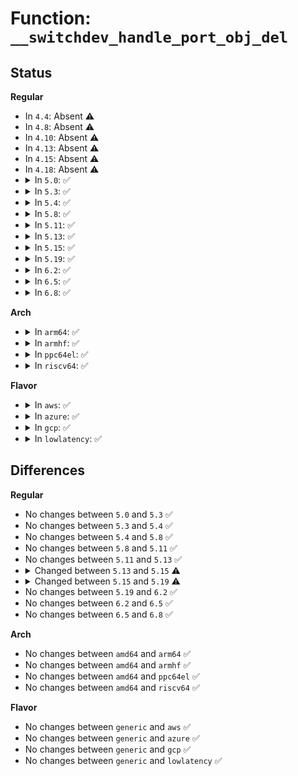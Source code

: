 # Function: <code>__switchdev_handle_port_obj_del</code>

## Status
<b>Regular</b>
<ul>
<li>
In <code>4.4</code>: Absent ⚠️
</li>
<li>
In <code>4.8</code>: Absent ⚠️
</li>
<li>
In <code>4.10</code>: Absent ⚠️
</li>
<li>
In <code>4.13</code>: Absent ⚠️
</li>
<li>
In <code>4.15</code>: Absent ⚠️
</li>
<li>
In <code>4.18</code>: Absent ⚠️
</li>
<li>
<details>
<summary>In <code>5.0</code>: ✅</summary>

```c
int __switchdev_handle_port_obj_del(struct net_device *dev, struct switchdev_notifier_port_obj_info *port_obj_info, bool (*check_cb)(const struct net_device *), int (*del_cb)(struct net_device *, const struct switchdev_obj *));
```

**Collision:** Unique Static

**Inline:** No

**Transformation:** False

**Instances:**

```
In net/switchdev/switchdev.c (ffffffff819fc040)
Location: net/switchdev/switchdev.c:671
Inline: False
Direct callers:
  - net/switchdev/switchdev.c:switchdev_handle_port_obj_del
  - net/switchdev/switchdev.c:__switchdev_handle_port_obj_del
```
**Symbols:**

```
ffffffff819fc040-ffffffff819fc103: __switchdev_handle_port_obj_del (STB_LOCAL)
```
</details>
</li>
<li>
<details>
<summary>In <code>5.3</code>: ✅</summary>

```c
int __switchdev_handle_port_obj_del(struct net_device *dev, struct switchdev_notifier_port_obj_info *port_obj_info, bool (*check_cb)(const struct net_device *), int (*del_cb)(struct net_device *, const struct switchdev_obj *));
```

**Collision:** Unique Static

**Inline:** No

**Transformation:** False

**Instances:**

```
In net/switchdev/switchdev.c (ffffffff81a6b7f0)
Location: net/switchdev/switchdev.c:505
Inline: False
Direct callers:
  - net/switchdev/switchdev.c:switchdev_handle_port_obj_del
  - net/switchdev/switchdev.c:__switchdev_handle_port_obj_del
```
**Symbols:**

```
ffffffff81a6b7f0-ffffffff81a6b8ba: __switchdev_handle_port_obj_del (STB_LOCAL)
```
</details>
</li>
<li>
<details>
<summary>In <code>5.4</code>: ✅</summary>

```c
int __switchdev_handle_port_obj_del(struct net_device *dev, struct switchdev_notifier_port_obj_info *port_obj_info, bool (*check_cb)(const struct net_device *), int (*del_cb)(struct net_device *, const struct switchdev_obj *));
```

**Collision:** Unique Static

**Inline:** No

**Transformation:** False

**Instances:**

```
In net/switchdev/switchdev.c (ffffffff81aa21d0)
Location: net/switchdev/switchdev.c:505
Inline: False
Direct callers:
  - net/switchdev/switchdev.c:switchdev_handle_port_obj_del
  - net/switchdev/switchdev.c:__switchdev_handle_port_obj_del
```
**Symbols:**

```
ffffffff81aa21d0-ffffffff81aa229a: __switchdev_handle_port_obj_del (STB_LOCAL)
```
</details>
</li>
<li>
<details>
<summary>In <code>5.8</code>: ✅</summary>

```c
int __switchdev_handle_port_obj_del(struct net_device *dev, struct switchdev_notifier_port_obj_info *port_obj_info, bool (*check_cb)(const struct net_device *), int (*del_cb)(struct net_device *, const struct switchdev_obj *));
```

**Collision:** Unique Static

**Inline:** No

**Transformation:** False

**Instances:**

```
In net/switchdev/switchdev.c (ffffffff81b9dba0)
Location: net/switchdev/switchdev.c:508
Inline: False
Direct callers:
  - net/switchdev/switchdev.c:switchdev_handle_port_obj_del
  - net/switchdev/switchdev.c:__switchdev_handle_port_obj_del
```
**Symbols:**

```
ffffffff81b9dba0-ffffffff81b9dc72: __switchdev_handle_port_obj_del (STB_LOCAL)
```
</details>
</li>
<li>
<details>
<summary>In <code>5.11</code>: ✅</summary>

```c
int __switchdev_handle_port_obj_del(struct net_device *dev, struct switchdev_notifier_port_obj_info *port_obj_info, bool (*check_cb)(const struct net_device *), int (*del_cb)(struct net_device *, const struct switchdev_obj *));
```

**Collision:** Unique Static

**Inline:** No

**Transformation:** False

**Instances:**

```
In net/switchdev/switchdev.c (ffffffff81bad4c0)
Location: net/switchdev/switchdev.c:508
Inline: False
Direct callers:
  - net/switchdev/switchdev.c:switchdev_handle_port_obj_del
  - net/switchdev/switchdev.c:__switchdev_handle_port_obj_del
```
**Symbols:**

```
ffffffff81bad4c0-ffffffff81bad598: __switchdev_handle_port_obj_del (STB_LOCAL)
```
</details>
</li>
<li>
<details>
<summary>In <code>5.13</code>: ✅</summary>

```c
int __switchdev_handle_port_obj_del(struct net_device *dev, struct switchdev_notifier_port_obj_info *port_obj_info, bool (*check_cb)(const struct net_device *), int (*del_cb)(struct net_device *, const struct switchdev_obj *));
```

**Collision:** Unique Static

**Inline:** No

**Transformation:** False

**Instances:**

```
In net/switchdev/switchdev.c (ffffffff81b9c6a0)
Location: net/switchdev/switchdev.c:439
Inline: False
Direct callers:
  - net/switchdev/switchdev.c:switchdev_handle_port_obj_del
  - net/switchdev/switchdev.c:__switchdev_handle_port_obj_del
```
**Symbols:**

```
ffffffff81b9c6a0-ffffffff81b9c776: __switchdev_handle_port_obj_del (STB_LOCAL)
```
</details>
</li>
<li>
<details>
<summary>In <code>5.15</code>: ✅</summary>

```c
int __switchdev_handle_port_obj_del(struct net_device *dev, struct switchdev_notifier_port_obj_info *port_obj_info, bool (*check_cb)(const struct net_device *), int (*del_cb)(struct net_device *, const void *, const struct switchdev_obj *));
```

**Collision:** Unique Static

**Inline:** No

**Transformation:** False

**Instances:**

```
In net/switchdev/switchdev.c (ffffffff81c693d0)
Location: net/switchdev/switchdev.c:700
Inline: False
Direct callers:
  - net/switchdev/switchdev.c:switchdev_handle_port_obj_del
  - net/switchdev/switchdev.c:__switchdev_handle_port_obj_del
```
**Symbols:**

```
ffffffff81c693d0-ffffffff81c694a7: __switchdev_handle_port_obj_del (STB_LOCAL)
```
</details>
</li>
<li>
<details>
<summary>In <code>5.19</code>: ✅</summary>

```c
int __switchdev_handle_port_obj_del(struct net_device *dev, struct switchdev_notifier_port_obj_info *port_obj_info, bool (*check_cb)(const struct net_device *), bool (*foreign_dev_check_cb)(const struct net_device *, const struct net_device *), int (*del_cb)(struct net_device *, const void *, const struct switchdev_obj *));
```

**Collision:** Unique Static

**Inline:** No

**Transformation:** False

**Instances:**

```
In net/switchdev/switchdev.c (ffffffff81e0d4b0)
Location: net/switchdev/switchdev.c:650
Inline: False
Direct callers:
  - net/switchdev/switchdev.c:switchdev_handle_port_obj_del_foreign
  - net/switchdev/switchdev.c:switchdev_handle_port_obj_del
  - net/switchdev/switchdev.c:__switchdev_handle_port_obj_del
  - net/switchdev/switchdev.c:__switchdev_handle_port_obj_del
```
**Symbols:**

```
ffffffff81e0d4b0-ffffffff81e0d6b0: __switchdev_handle_port_obj_del (STB_LOCAL)
```
</details>
</li>
<li>
<details>
<summary>In <code>6.2</code>: ✅</summary>

```c
int __switchdev_handle_port_obj_del(struct net_device *dev, struct switchdev_notifier_port_obj_info *port_obj_info, bool (*check_cb)(const struct net_device *), bool (*foreign_dev_check_cb)(const struct net_device *, const struct net_device *), int (*del_cb)(struct net_device *, const void *, const struct switchdev_obj *));
```

**Collision:** Unique Static

**Inline:** No

**Transformation:** False

**Instances:**

```
In net/switchdev/switchdev.c (ffffffff81fe3730)
Location: net/switchdev/switchdev.c:650
Inline: False
Direct callers:
  - net/switchdev/switchdev.c:switchdev_handle_port_obj_del_foreign
  - net/switchdev/switchdev.c:switchdev_handle_port_obj_del
  - net/switchdev/switchdev.c:__switchdev_handle_port_obj_del
  - net/switchdev/switchdev.c:__switchdev_handle_port_obj_del
```
**Symbols:**

```
ffffffff81fe3730-ffffffff81fe3930: __switchdev_handle_port_obj_del (STB_LOCAL)
```
</details>
</li>
<li>
<details>
<summary>In <code>6.5</code>: ✅</summary>

```c
int __switchdev_handle_port_obj_del(struct net_device *dev, struct switchdev_notifier_port_obj_info *port_obj_info, bool (*check_cb)(const struct net_device *), bool (*foreign_dev_check_cb)(const struct net_device *, const struct net_device *), int (*del_cb)(struct net_device *, const void *, const struct switchdev_obj *));
```

**Collision:** Unique Static

**Inline:** No

**Transformation:** False

**Instances:**

```
In net/switchdev/switchdev.c (ffffffff8205fa50)
Location: net/switchdev/switchdev.c:650
Inline: False
Direct callers:
  - net/switchdev/switchdev.c:switchdev_handle_port_obj_del_foreign
  - net/switchdev/switchdev.c:switchdev_handle_port_obj_del
  - net/switchdev/switchdev.c:__switchdev_handle_port_obj_del
  - net/switchdev/switchdev.c:__switchdev_handle_port_obj_del
```
**Symbols:**

```
ffffffff8205fa50-ffffffff8205fc50: __switchdev_handle_port_obj_del (STB_LOCAL)
```
</details>
</li>
<li>
<details>
<summary>In <code>6.8</code>: ✅</summary>

```c
int __switchdev_handle_port_obj_del(struct net_device *dev, struct switchdev_notifier_port_obj_info *port_obj_info, bool (*check_cb)(const struct net_device *), bool (*foreign_dev_check_cb)(const struct net_device *, const struct net_device *), int (*del_cb)(struct net_device *, const void *, const struct switchdev_obj *));
```

**Collision:** Unique Static

**Inline:** No

**Transformation:** False

**Instances:**

```
In net/switchdev/switchdev.c (ffffffff82132990)
Location: net/switchdev/switchdev.c:723
Inline: False
Direct callers:
  - net/switchdev/switchdev.c:switchdev_handle_port_obj_del_foreign
  - net/switchdev/switchdev.c:switchdev_handle_port_obj_del
  - net/switchdev/switchdev.c:__switchdev_handle_port_obj_del
  - net/switchdev/switchdev.c:__switchdev_handle_port_obj_del
```
**Symbols:**

```
ffffffff82132990-ffffffff82132b88: __switchdev_handle_port_obj_del (STB_LOCAL)
```
</details>
</li>
</ul>
<b>Arch</b>
<ul>
<li>
<details>
<summary>In <code>arm64</code>: ✅</summary>

```c
int __switchdev_handle_port_obj_del(struct net_device *dev, struct switchdev_notifier_port_obj_info *port_obj_info, bool (*check_cb)(const struct net_device *), int (*del_cb)(struct net_device *, const struct switchdev_obj *));
```

**Collision:** Unique Static

**Inline:** No

**Transformation:** False

**Instances:**

```
In net/switchdev/switchdev.c (ffff800010d737f0)
Location: net/switchdev/switchdev.c:505
Inline: False
Direct callers:
  - net/switchdev/switchdev.c:switchdev_handle_port_obj_del
  - net/switchdev/switchdev.c:__switchdev_handle_port_obj_del
```
**Symbols:**

```
ffff800010d737f0-ffff800010d738e8: __switchdev_handle_port_obj_del (STB_LOCAL)
```
</details>
</li>
<li>
<details>
<summary>In <code>armhf</code>: ✅</summary>

```c
int __switchdev_handle_port_obj_del(struct net_device *dev, struct switchdev_notifier_port_obj_info *port_obj_info, bool (*check_cb)(const struct net_device *), int (*del_cb)(struct net_device *, const struct switchdev_obj *));
```

**Collision:** Unique Static

**Inline:** No

**Transformation:** False

**Instances:**

```
In net/switchdev/switchdev.c (c0e707dc)
Location: net/switchdev/switchdev.c:505
Inline: False
Direct callers:
  - net/switchdev/switchdev.c:switchdev_handle_port_obj_del
  - net/switchdev/switchdev.c:__switchdev_handle_port_obj_del
```
**Symbols:**

```
c0e707dc-c0e708c0: __switchdev_handle_port_obj_del (STB_LOCAL)
```
</details>
</li>
<li>
<details>
<summary>In <code>ppc64el</code>: ✅</summary>

```c
int __switchdev_handle_port_obj_del(struct net_device *dev, struct switchdev_notifier_port_obj_info *port_obj_info, bool (*check_cb)(const struct net_device *), int (*del_cb)(struct net_device *, const struct switchdev_obj *));
```

**Collision:** Unique Static

**Inline:** No

**Transformation:** False

**Instances:**

```
In net/switchdev/switchdev.c (c000000000eb2dc0)
Location: net/switchdev/switchdev.c:505
Inline: False
Direct callers:
  - net/switchdev/switchdev.c:switchdev_handle_port_obj_del
  - net/switchdev/switchdev.c:__switchdev_handle_port_obj_del
```
**Symbols:**

```
c000000000eb2dc0-c000000000eb2f00: __switchdev_handle_port_obj_del (STB_LOCAL)
```
</details>
</li>
<li>
<details>
<summary>In <code>riscv64</code>: ✅</summary>

```c
int __switchdev_handle_port_obj_del(struct net_device *dev, struct switchdev_notifier_port_obj_info *port_obj_info, bool (*check_cb)(const struct net_device *), int (*del_cb)(struct net_device *, const struct switchdev_obj *));
```

**Collision:** Unique Static

**Inline:** No

**Transformation:** False

**Instances:**

```
In net/switchdev/switchdev.c (ffffffe0008a3bf4)
Location: net/switchdev/switchdev.c:505
Inline: False
Direct callers:
  - net/switchdev/switchdev.c:switchdev_handle_port_obj_del
  - net/switchdev/switchdev.c:__switchdev_handle_port_obj_del
```
**Symbols:**

```
ffffffe0008a3bf4-ffffffe0008a3c90: __switchdev_handle_port_obj_del (STB_LOCAL)
```
</details>
</li>
</ul>
<b>Flavor</b>
<ul>
<li>
<details>
<summary>In <code>aws</code>: ✅</summary>

```c
int __switchdev_handle_port_obj_del(struct net_device *dev, struct switchdev_notifier_port_obj_info *port_obj_info, bool (*check_cb)(const struct net_device *), int (*del_cb)(struct net_device *, const struct switchdev_obj *));
```

**Collision:** Unique Static

**Inline:** No

**Transformation:** False

**Instances:**

```
In net/switchdev/switchdev.c (ffffffff81a41560)
Location: net/switchdev/switchdev.c:505
Inline: False
Direct callers:
  - net/switchdev/switchdev.c:switchdev_handle_port_obj_del
  - net/switchdev/switchdev.c:__switchdev_handle_port_obj_del
```
**Symbols:**

```
ffffffff81a41560-ffffffff81a4162a: __switchdev_handle_port_obj_del (STB_LOCAL)
```
</details>
</li>
<li>
<details>
<summary>In <code>azure</code>: ✅</summary>

```c
int __switchdev_handle_port_obj_del(struct net_device *dev, struct switchdev_notifier_port_obj_info *port_obj_info, bool (*check_cb)(const struct net_device *), int (*del_cb)(struct net_device *, const struct switchdev_obj *));
```

**Collision:** Unique Static

**Inline:** No

**Transformation:** False

**Instances:**

```
In net/switchdev/switchdev.c (ffffffff819fe150)
Location: net/switchdev/switchdev.c:505
Inline: False
Direct callers:
  - net/switchdev/switchdev.c:switchdev_handle_port_obj_del
  - net/switchdev/switchdev.c:__switchdev_handle_port_obj_del
```
**Symbols:**

```
ffffffff819fe150-ffffffff819fe21a: __switchdev_handle_port_obj_del (STB_LOCAL)
```
</details>
</li>
<li>
<details>
<summary>In <code>gcp</code>: ✅</summary>

```c
int __switchdev_handle_port_obj_del(struct net_device *dev, struct switchdev_notifier_port_obj_info *port_obj_info, bool (*check_cb)(const struct net_device *), int (*del_cb)(struct net_device *, const struct switchdev_obj *));
```

**Collision:** Unique Static

**Inline:** No

**Transformation:** False

**Instances:**

```
In net/switchdev/switchdev.c (ffffffff81aad410)
Location: net/switchdev/switchdev.c:505
Inline: False
Direct callers:
  - net/switchdev/switchdev.c:switchdev_handle_port_obj_del
  - net/switchdev/switchdev.c:__switchdev_handle_port_obj_del
```
**Symbols:**

```
ffffffff81aad410-ffffffff81aad4da: __switchdev_handle_port_obj_del (STB_LOCAL)
```
</details>
</li>
<li>
<details>
<summary>In <code>lowlatency</code>: ✅</summary>

```c
int __switchdev_handle_port_obj_del(struct net_device *dev, struct switchdev_notifier_port_obj_info *port_obj_info, bool (*check_cb)(const struct net_device *), int (*del_cb)(struct net_device *, const struct switchdev_obj *));
```

**Collision:** Unique Static

**Inline:** No

**Transformation:** False

**Instances:**

```
In net/switchdev/switchdev.c (ffffffff81ab9780)
Location: net/switchdev/switchdev.c:505
Inline: False
Direct callers:
  - net/switchdev/switchdev.c:switchdev_handle_port_obj_del
  - net/switchdev/switchdev.c:__switchdev_handle_port_obj_del
```
**Symbols:**

```
ffffffff81ab9780-ffffffff81ab984a: __switchdev_handle_port_obj_del (STB_LOCAL)
```
</details>
</li>
</ul>

## Differences
<b>Regular</b>
<ul>
<li>
No changes between <code>5.0</code> and <code>5.3</code> ✅
</li>
<li>
No changes between <code>5.3</code> and <code>5.4</code> ✅
</li>
<li>
No changes between <code>5.4</code> and <code>5.8</code> ✅
</li>
<li>
No changes between <code>5.8</code> and <code>5.11</code> ✅
</li>
<li>
No changes between <code>5.11</code> and <code>5.13</code> ✅
</li>
<li>
<details>
<summary>Changed between <code>5.13</code> and <code>5.15</code> ⚠️</summary>
<ul>
<li>
<b>Param type changed. </b>
<code>int (*del_cb)(struct net_device *, const struct switchdev_obj *)</code> ➡️ <code>int (*del_cb)(struct net_device *, const void *, const struct switchdev_obj *)</code>
</li>
</ul>
</details>
</li>
<li>
<details>
<summary>Changed between <code>5.15</code> and <code>5.19</code> ⚠️</summary>
<ul>
<li>
<b>Param added. </b>
<code>bool (*foreign_dev_check_cb)(const struct net_device *, const struct net_device *)</code>
</li>
<li>
<b>Param reordered. </b>
<code>dev, port_obj_info, check_cb, del_cb</code> ➡️ <code>dev, port_obj_info, check_cb, foreign_dev_check_cb, del_cb</code>
</li>
</ul>
</details>
</li>
<li>
No changes between <code>5.19</code> and <code>6.2</code> ✅
</li>
<li>
No changes between <code>6.2</code> and <code>6.5</code> ✅
</li>
<li>
No changes between <code>6.5</code> and <code>6.8</code> ✅
</li>
</ul>
<b>Arch</b>
<ul>
<li>
No changes between <code>amd64</code> and <code>arm64</code> ✅
</li>
<li>
No changes between <code>amd64</code> and <code>armhf</code> ✅
</li>
<li>
No changes between <code>amd64</code> and <code>ppc64el</code> ✅
</li>
<li>
No changes between <code>amd64</code> and <code>riscv64</code> ✅
</li>
</ul>
<b>Flavor</b>
<ul>
<li>
No changes between <code>generic</code> and <code>aws</code> ✅
</li>
<li>
No changes between <code>generic</code> and <code>azure</code> ✅
</li>
<li>
No changes between <code>generic</code> and <code>gcp</code> ✅
</li>
<li>
No changes between <code>generic</code> and <code>lowlatency</code> ✅
</li>
</ul>
